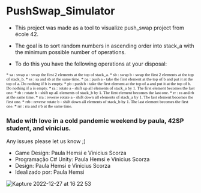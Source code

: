 <h1> PushSwap_Simulator </h1>

* This project was made as a tool to visualize push_swap project from école 42.

* The goal is to sort random numbers in ascending order into stack_a with the minimum possible number of operations. 

* To do this you have the following operations at your disposal: 

<p style="font-family:verdana; font-size:80%">
* sa : swap a - swap the first 2 elements at the top of stack_a.
* sb : swap b - swap the first 2 elements at the top of stack_b.
* ss : sa and sb at the same time. 
* pa : push a - take the first element at the top of b and put it at the top of a. Do nothing if b is empty.
* pb : push b - take the first element at the top of a and put it at the top of b. Do nothing if a is empty. 
* ra : rotate a - shift up all elements of stack_a by 1. The first element becomes the last one. 
* rb : rotate b - shift up all elements of stack_b by 1. The first element becomes the last one. 
* rr : ra and rb at the same time. 
* rra : reverse rotate a - shift down all elements of stack_a by 1. The last element becomes the first one.  
* rrb : reverse rotate b - shift down all elements of stack_b by 1. The last element becomes the first one. 
* rrr : rra and rrb at the same time.
</p>
<h3> Made with love in a cold pandemic weekend by paula, 42SP student, and vinicius. </h3>

Any issues please let us know ;)

* Game Design: Paula Hemsi e Vinicius Scorza
* Programação C# Unity: Paula Hemsi e Vinicius Scorza
* Design: Paula Hemsi e Vinicius Scorza
* Idealizado por: Paula Hemsi


![Kapture 2022-12-27 at 16 22 53](https://user-images.githubusercontent.com/63563271/209687202-2e128788-95cc-4449-aeb9-6aa28389e144.gif)
